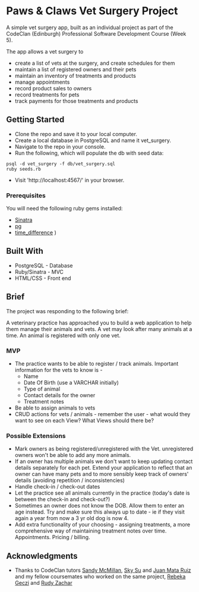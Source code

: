 # Paws & Claws Vet Surgery Project

A simple vet surgery app, built as an individual project as part of the CodeClan (Edinburgh) Professional Software Development Course (Week 5).

The app allows a vet surgery to

- create a list of vets at the surgery, and create schedules for them
- maintain a list of registered owners and their pets
- maintain an inventory of treatments and products
- manage appointments
- record product sales to owners
- record treatments for pets
- track payments for those treatments and products

## Getting Started

- Clone the repo and save it to your local computer.
- Create a local database in PostgreSQL and name it vet_surgery.
- Navigate to the repo in your console.
- Run the following, which will populate the db with seed data:

```
psql -d vet_surgery -f db/vet_surgery.sql
ruby seeds.rb
```

- Visit 'http://localhost:4567/' in your browser.

### Prerequisites

You will need the following ruby gems installed:

- [Sinatra](https://rubygems.org/gems/sinatra/versions/1.4.7)
- [pg](https://rubygems.org/gems/pg)
- [time_difference](https://rubygems.org/gems/time_difference/versions/0.7.0)
  )

## Built With

- PostgreSQL - Database
- Ruby/Sinatra - MVC
- HTML/CSS - Front end

## Brief

The project was responding to the following brief:

A veterinary practice has approached you to build a web application to help them manage their animals and vets. A vet may look after many animals at a time. An animal is registered with only one vet.

### MVP

- The practice wants to be able to register / track animals. Important information for the vets to know is -
  - Name
  - Date Of Birth (use a VARCHAR initially)
  - Type of animal
  - Contact details for the owner
  - Treatment notes
- Be able to assign animals to vets
- CRUD actions for vets / animals - remember the user - what would they want to see on each View? What Views should there be?

### Possible Extensions

- Mark owners as being registered/unregistered with the Vet. unregistered owners won't be able to add any more animals.
- If an owner has multiple animals we don't want to keep updating contact details separately for each pet. Extend your application to reflect that an owner can have many pets and to more sensibly keep track of owners' details (avoiding repetition / inconsistencies)
- Handle check-in / check-out dates
- Let the practice see all animals currently in the practice (today's date is between the check-in and check-out?)
- Sometimes an owner does not know the DOB. Allow them to enter an age instead. Try and make sure this always up to date - ie if they visit again a year from now a 3 yr old dog is now 4.
- Add extra functionality of your choosing - assigning treatments, a more comprehensive way of maintaining treatment notes over time. Appointments. Pricing / billing.

## Acknowledgments

- Thanks to CodeClan tutors [Sandy McMillan](https://github.com/waspyfaeleith), [Sky Su](https://github.com/skysu) and [Juan Mata Ruiz](https://github.com/juanmataruiz) and my fellow coursemates who worked on the same project, [Rebeka Geczi](https://github.com/geczirebeka) and [Rudy Zachar](https://github.com/rud-y)
